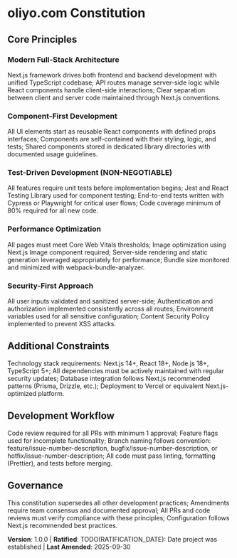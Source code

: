 <!-- 
SYNC IMPACT REPORT
Version change: N/A → 1.0.0
Modified principles: N/A
Added sections: All principles (new constitution)
Removed sections: N/A
Templates requiring updates: ✅ .specify/templates/plan-template.md updated
Follow-up TODOs: RATIFICATION_DATE needs to be set to actual project start date
-->

# oliyo.com Constitution

## Core Principles

### Modern Full-Stack Architecture
Next.js framework drives both frontend and backend development with unified TypeScript codebase; API routes manage server-side logic while React components handle client-side interactions; Clear separation between client and server code maintained through Next.js conventions.

### Component-First Development
All UI elements start as reusable React components with defined props interfaces; Components are self-contained with their styling, logic, and tests; Shared components stored in dedicated library directories with documented usage guidelines.

### Test-Driven Development (NON-NEGOTIABLE)
All features require unit tests before implementation begins; Jest and React Testing Library used for component testing; End-to-end tests written with Cypress or Playwright for critical user flows; Code coverage minimum of 80% required for all new code.

### Performance Optimization
All pages must meet Core Web Vitals thresholds; Image optimization using Next.js Image component required; Server-side rendering and static generation leveraged appropriately for performance; Bundle size monitored and minimized with webpack-bundle-analyzer.

### Security-First Approach
All user inputs validated and sanitized server-side; Authentication and authorization implemented consistently across all routes; Environment variables used for all sensitive configuration; Content Security Policy implemented to prevent XSS attacks.

## Additional Constraints

Technology stack requirements: Next.js 14+, React 18+, Node.js 18+, TypeScript 5+; All dependencies must be actively maintained with regular security updates; Database integration follows Next.js recommended patterns (Prisma, Drizzle, etc.); Deployment to Vercel or equivalent Next.js-optimized platform.

## Development Workflow

Code review required for all PRs with minimum 1 approval; Feature flags used for incomplete functionality; Branch naming follows convention: feature/issue-number-description, bugfix/issue-number-description, or hotfix/issue-number-description; All code must pass linting, formatting (Prettier), and tests before merging.

## Governance

This constitution supersedes all other development practices; Amendments require team consensus and documented approval; All PRs and code reviews must verify compliance with these principles; Configuration follows Next.js recommended best practices.

**Version**: 1.0.0 | **Ratified**: TODO(RATIFICATION_DATE): Date project was established | **Last Amended**: 2025-09-30